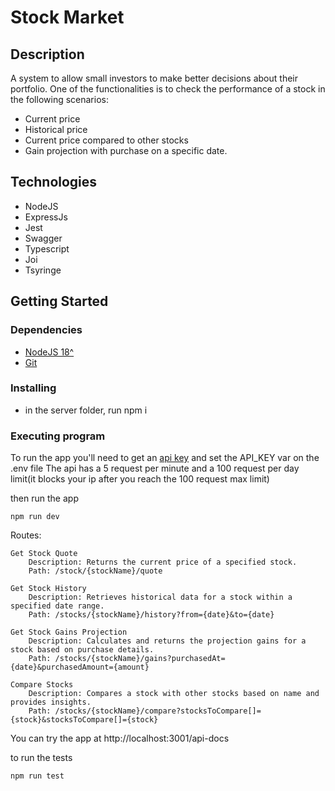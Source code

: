# Stock Market


## Description

A system to allow small investors to make better decisions about their portfolio. One of the  functionalities is to check the performance of a stock in the following scenarios:

- Current price
- Historical price
- Current price compared to other stocks
- Gain projection with purchase on a specific date.

## Technologies

- NodeJS
- ExpressJs
- Jest
- Swagger
- Typescript
- Joi
- Tsyringe

## Getting Started

### Dependencies

- [NodeJS 18^](https://nodejs.org/en) 
- [Git](https://git-scm.com/)

### Installing

- in the server folder, run npm i

### Executing program

To run the app you'll need to get an [api key](https://www.alphavantage.co/support/#api-key) and set the API_KEY var on the .env file 
The api has a 5 request per minute and a 100 request per day limit(it blocks your ip after you reach the 100 request max limit)

then run the app
```
npm run dev
```
Routes:

    Get Stock Quote
        Description: Returns the current price of a specified stock.
        Path: /stock/{stockName}/quote

    Get Stock History
        Description: Retrieves historical data for a stock within a specified date range.
        Path: /stocks/{stockName}/history?from={date}&to={date}

    Get Stock Gains Projection
        Description: Calculates and returns the projection gains for a stock based on purchase details.
        Path: /stocks/{stockName}/gains?purchasedAt={date}&purchasedAmount={amount}

    Compare Stocks
        Description: Compares a stock with other stocks based on name and provides insights.
        Path: /stocks/{stockName}/compare?stocksToCompare[]={stock}&stocksToCompare[]={stock}

You can try the app at http://localhost:3001/api-docs 



to run the tests
```
npm run test
```